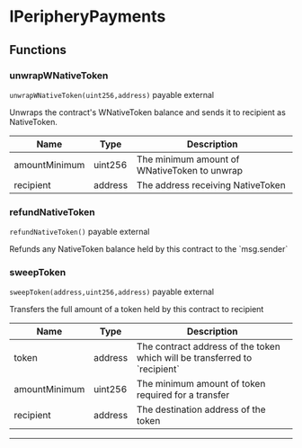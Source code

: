 

# IPeripheryPayments




## Functions
### unwrapWNativeToken


`unwrapWNativeToken(uint256,address)` payable external

Unwraps the contract&#x27;s WNativeToken balance and sends it to recipient as NativeToken.



| Name | Type | Description |
| ---- | ---- | ----------- |
| amountMinimum | uint256 | The minimum amount of WNativeToken to unwrap |
| recipient | address | The address receiving NativeToken |


### refundNativeToken


`refundNativeToken()` payable external

Refunds any NativeToken balance held by this contract to the &#x60;msg.sender&#x60;





### sweepToken


`sweepToken(address,uint256,address)` payable external

Transfers the full amount of a token held by this contract to recipient



| Name | Type | Description |
| ---- | ---- | ----------- |
| token | address | The contract address of the token which will be transferred to &#x60;recipient&#x60; |
| amountMinimum | uint256 | The minimum amount of token required for a transfer |
| recipient | address | The destination address of the token |




---


